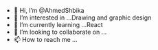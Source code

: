 - 👋 Hi, I’m @AhmedShbika
- 👀 I’m interested in ...Drawing and graphic design
- 🌱 I’m currently learning ...React
- 💞️ I’m looking to collaborate on ...
- 📫 How to reach me ...

<!---
AhmedShbika/AhmedShbika is a ✨ special ✨ repository because its `README.md` (this file) appears on your GitHub profile.
You can click the Preview link to take a look at your changes.
--->

